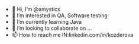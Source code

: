 - 👋 Hi, I’m @amysticx
- 👀 I’m interested in QA, Software testing
- 🌱 I’m currently learning Java
- 💞️ I’m looking to collaborate on ...
- 📫 How to reach me IN:linkedin.com/in/kozderova

<!---
amysticx/amysticx is a ✨ special ✨ repository because its `README.md` (this file) appears on your GitHub profile.
You can click the Preview link to take a look at your changes.
--->
